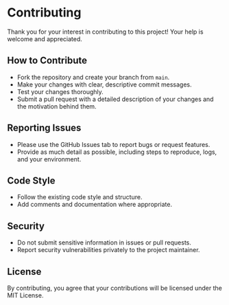 # Contributing

Thank you for your interest in contributing to this project! Your help is welcome and appreciated.

## How to Contribute
- Fork the repository and create your branch from `main`.
- Make your changes with clear, descriptive commit messages.
- Test your changes thoroughly.
- Submit a pull request with a detailed description of your changes and the motivation behind them.

## Reporting Issues
- Please use the GitHub Issues tab to report bugs or request features.
- Provide as much detail as possible, including steps to reproduce, logs, and your environment.

## Code Style
- Follow the existing code style and structure.
- Add comments and documentation where appropriate.

## Security
- Do not submit sensitive information in issues or pull requests.
- Report security vulnerabilities privately to the project maintainer.

## License
By contributing, you agree that your contributions will be licensed under the MIT License.
